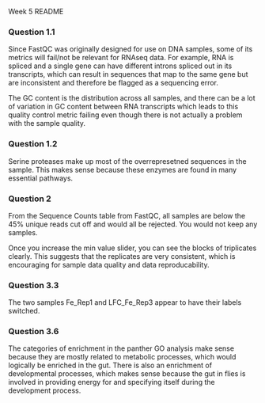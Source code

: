 Week 5 README

### Question 1.1 ####
Since FastQC was originally designed for use on DNA samples, some of its metrics will fail/not be relevant for RNAseq data. For example, RNA is spliced and a single gene can have different introns spliced out in its transcripts, which can result in sequences that map to the same gene but are inconsistent and therefore be flagged as a sequencing error. 

The GC content is the distribution across all samples, and there can be a lot of variation in GC content between RNA transcripts which leads to this quality control metric failing even though there is not actually a problem with the sample quality. 


### Question 1.2 ####
Serine proteases make up most of the overrepresetned sequences in the sample. This makes sense because these enzymes are found in many essential pathways. 


### Question 2 ####
From the Sequence Counts table from FastQC, all samples are below the 45% unique reads cut off and would all be rejected. You would not keep any samples.

Once you increase the min value slider, you can see the blocks of triplicates clearly. This suggests that the replicates are very consistent, which is encouraging for sample data quality and data reproducability. 


### Question 3.3 ####
The two samples Fe_Rep1 and LFC_Fe_Rep3 appear to have their labels switched.


### Question 3.6 ####
The categories of enrichment in the panther GO analysis make sense because they are mostly related to metabolic processes, which would logically be enriched in the gut. There is also an enrichment of developmental processes, which makes sense because the gut in flies is involved in providing energy for and specifying itself during the development process. 


